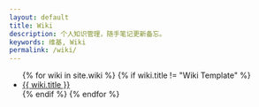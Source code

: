 ```yaml
---
layout: default
title: Wiki
description: 个人知识管理，随手笔记更新备忘。
keywords: 维基, Wiki
permalink: /wiki/
---
```


<ul>
{% for wiki in site.wiki %}
{% if wiki.title != "Wiki Template" %}
<li><a href="{{ site.url }}{{ wiki.url }}">{{ wiki.title }}</a></li>
{% endif %}
{% endfor %}
</ul>
